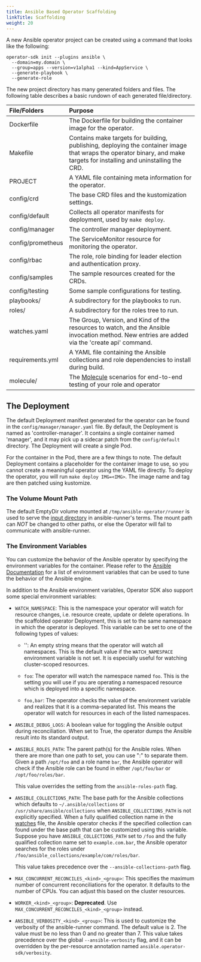 ```yaml
---
title: Ansible Based Operator Scaffolding
linkTitle: Scaffolding
weight: 20
---
```


A new Ansible operator project can be created using a command that looks like
the following:

```
operator-sdk init --plugins ansible \
  --domain=my.domain \
  --group=apps --version=v1alpha1 --kind=AppService \
  --generate-playbook \
  --generate-role
```

The new project directory has many generated folders and files. The following
table describes a basic rundown of each generated file/directory.

| File/Folders      | Purpose                                                                                                                                                                 |
| :---------------- | :---------------------------------------------------------------------------------------------------------------------------------------------------------------------- |
| Dockerfile        | The Dockerfile for building the container image for the operator.                                                                                                       |
| Makefile          | Contains make targets for building, publishing, deploying the container image that wraps the operator binary, and make targets for installing and uninstalling the CRD. |
| PROJECT           | A YAML file containing meta information for the operator.                                                                                                               |
| config/crd        | The base CRD files and the kustomization settings.                                                                                                                      |
| config/default    | Collects all operator manifests for deployment, used by `make deploy`.                                                                                                  |
| config/manager    | The controller manager deployment.                                                                                                                                      |
| config/prometheus | The ServiceMonitor resource for monitoring the operator.                                                                                                                |
| config/rbac       | The role, role binding for leader election and authentication proxy.                                                                                                    |
| config/samples    | The sample resources created for the CRDs.                                                                                                                              |
| config/testing    | Some sample configurations for testing.                                                                                                                                 |
| playbooks/        | A subdirectory for the playbooks to run.                                                                                                                                |
| roles/            | A subdirectory for the roles tree to run.                                                                                                                               |
| watches.yaml      | The Group, Version, and Kind of the resources to watch, and the Ansible invocation method. New entries are added via the 'create api' command.                          |
| requirements.yml  | A YAML file containing the Ansible collections and role dependencies to install during build.                                                                           |
| molecule/         | The [Molecule](https://molecule.readthedocs.io/) scenarios for end-to-end testing of your role and operator                                                             |

## The Deployment

The default Deployment manifest generated for the operator can be found in the
`config/manager/manager.yaml` file. By default, the Deployment is named as
'controller-manager'. It contains a single container named 'manager', and it
may pick up a sidecar patch from the `config/default` directory. The
Deployment will create a single Pod.

For the container in the Pod, there are a few things to note. The default
Deployment contains a placeholder for the container image to use, so you
cannot create a meaningful operator using the YAML file directly. To deploy
the operator, you will run `make deploy IMG=<IMG>`. The image name and tag
are then patched using kustomize.

### The Volume Mount Path

The default EmptyDir volume mounted at `/tmp/ansible-operator/runner` is used
to serve the [input directory][runner_input_dir] in ansible-runner's terms.
The mount path can _NOT_ be changed to other paths, or else the Operator will
fail to communicate with ansible-runner.

### The Environment Variables

You can customize the behavior of the Ansible operator by specifying the
environment variables for the container. Please refer to the
[Ansible Documentation][ansible_env] for a list of environment variables that
can be used to tune the behavior of the Ansible engine.

In addition to the Ansible environment variables, Operator SDK also support
some special environment variables:

- `WATCH_NAMESPACE`: This is the namespace your operator will watch for resource
  changes, i.e. resource create, update or delete operations. In the scaffolded
  operator Deployment, this is set to the same namespace in which the
  operator is deployed. This variable can be set to one of the following types
  of values:

  - '': An empty string means that the operator will watch all namespaces.
    This is the default value if the `WATCH_NAMESPACE` environment variable is
    not set. It is especially useful for watching cluster-scoped resources.

  - `foo`: The operator will watch the namespace named `foo`.
    This is the setting you will use if you are operating a namespaced resource
    which is deployed into a specific namespace.

  - `foo,bar`: The operator checks the value of the environment variable and
    realizes that it is a comma-separated list. This means the operator will
    watch for resources in each of the listed namespaces.

* `ANSIBLE_DEBUG_LOGS`: A boolean value for toggling the Ansible output during
  reconciliation. When set to True, the operator dumps the Ansible result into
  its standard output.

* `ANSIBLE_ROLES_PATH`: The parent path(s) for the Ansible roles. When there
  are more than one path to set, you can use ":" to separate them. Given a
  path `/opt/foo` and a role name `bar`, the Ansible operator will check if
  the Ansible role can be found in either `/opt/foo/bar` or
  `/opt/foo/roles/bar`.

  This value overrides the setting from the `ansible-roles-path` flag.

* `ANSIBLE_COLLECTIONS_PATH`: The base path for the Ansible collections which
  defaults to `~/.ansible/collections` or `/usr/share/ansible/collections`
  when `ANSIBLE_COLLECTIONS_PATH` is not explicitly specified. When a fully
  qualified collection name in the [watches][watches_doc] file, the Ansible
  operator checks if the specified collection can found under the base path
  that can be customized using this variable. Suppose you have
  `ANSIBLE_COLLECTIONS_PATH` set to `/foo` and the fully qualified collection
  name set to `example.com.bar`, the Ansible operator searches for the roles
  under `/foo/ansible_collections/example/com/roles/bar`.

  This value takes precedence over the `--ansible-collections-path` flag.

* `MAX_CONCURRENT_RECONCILES_<kind>_<group>`: This specifies the maximum number
  of concurrent reconciliations for the operator. It defaults to the number of
  CPUs. You can adjust this based on the cluster resources.

* `WORKER_<kind>_<group>`: **Deprecated**. Use
  `MAX_CONCURRENT_RECONCILES_<kind>_<group>` instead.

* `ANSIBLE_VERBOSITY_<kind>_<group>`: This is used to customize the verbosity
  of the ansible-runner command. The default value is 2.
  The value must be no less than 0 and no greater than 7.
  This value takes precedence over the global `--ansible-verbosity` flag,
  and it can be overridden by the per-resource annotation named
  `ansible.operator-sdk/verbosity`.

[ansible_env]: https://docs.ansible.com/ansible/latest/reference_appendices/config.html#environment-variables
[runner_input_dir]: https://ansible-runner.readthedocs.io/en/latest/intro.html#runner-input-directory-hierarchy
[watches_doc]: /docs/building-operators/ansible/reference/watches/
